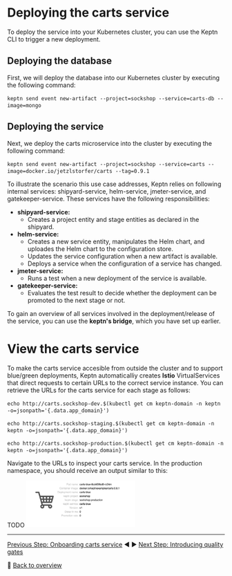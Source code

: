 # Deploying the carts service

To deploy the service into your Kubernetes cluster, you can use the Keptn CLI to trigger a new deployment. 

## Deploying the database

First, we will deploy the database into our Kubernetes cluster by executing the following command:

```console
keptn send event new-artifact --project=sockshop --service=carts-db --image=mongo
```

## Deploying the service

Next, we deploy the carts microservice into the cluster by executing the following command:


```console
keptn send event new-artifact --project=sockshop --service=carts --image=docker.io/jetzlstorfer/carts --tag=0.9.1
```

To illustrate the scenario this use case addresses, Keptn relies on following internal services: shipyard-service, helm-service, jmeter-service, and gatekeeper-service. These services have the following responsibilities:

  - **shipyard-service:** 
    - Creates a project entity and stage entities as declared in the shipyard.
  - **helm-service:** 
    - Creates a new service entity, manipulates the Helm chart, and uploades the Helm chart to the configuration store.
    - Updates the service configuration when a new artifact is available.
    - Deploys a service when the configuration of a service has changed.
  - **jmeter-service:**
    - Runs a test when a new deployment of the service is available.
  - **gatekeeper-service:**
    - Evaluates the test result to decide whether the deployment can be promoted to the next stage or not.

To gain an overview of all services involved in the deployment/release of the service, you can use the **keptn's bridge**, which you have set up earlier.

# View the carts service

To make the carts service accesible from outside the cluster and to support blue/green deployments, Keptn automaticalliy creates **Istio** VirtualServices that direct requests to certain URLs to the correct service instance. You can retrieve the URLs for the carts service for each stage as follows:

```console
echo http://carts.sockshop-dev.$(kubectl get cm keptn-domain -n keptn -o=jsonpath='{.data.app_domain}')
```

```console
echo http://carts.sockshop-staging.$(kubectl get cm keptn-domain -n keptn -o=jsonpath='{.data.app_domain}')
```

```console
echo http://carts.sockshop-production.$(kubectl get cm keptn-domain -n keptn -o=jsonpath='{.data.app_domain}')
```

Navigate to the URLs to inspect your carts service. In the production namespace, you should receive an output similar to this:

TODO
<img src="images/carts-production.png" width="50%"/>

---

[Previous Step: Onboarding carts service](../01_Onboarding_carts_service) :arrow_backward: :arrow_forward: [Next Step: Introducing quality gates](../03_Introducing_quality_gates)

:arrow_up_small: [Back to overview](../#overview)